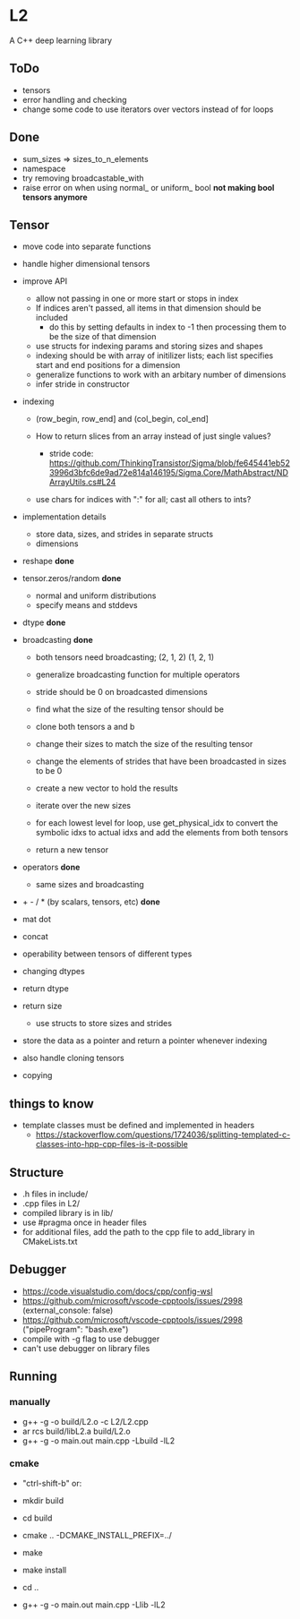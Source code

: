 # L2

A C++ deep learning library

## ToDo

-   tensors
-   error handling and checking
-   change some code to use iterators over vectors instead of for loops

## Done

-   sum_sizes => sizes_to_n_elements
-   namespace
-   try removing broadcastable_with
-   raise error on when using normal\_ or uniform\_ bool **not making bool tensors anymore**

## Tensor

-   move code into separate functions
-   handle higher dimensional tensors
-   improve API

    -   allow not passing in one or more start or stops in index
    -   If indices aren't passed, all items in that dimension should be included
        -   do this by setting defaults in index to -1 then processing them to be the size of that dimension
    -   use structs for indexing params and storing sizes and shapes
    -   indexing should be with array of initilizer lists; each list specifies start and end positions for a dimension
    -   generalize functions to work with an arbitary number of dimensions
    -   infer stride in constructor

-   indexing

    -   (row_begin, row_end] and (col_begin, col_end]
    -   How to return slices from an array instead of just single values?

        -   stride code: https://github.com/ThinkingTransistor/Sigma/blob/fe645441eb523996d3bfc6de9ad72e814a146195/Sigma.Core/MathAbstract/NDArrayUtils.cs#L24

    -   use chars for indices with ":" for all; cast all others to ints?

-   implementation details

    -   store data, sizes, and strides in separate structs
    -   dimensions

-   reshape **done**

-   tensor.zeros/random **done**

    -   normal and uniform distributions
    -   specify means and stddevs

-   dtype **done**

-   broadcasting **done**

    -   both tensors need broadcasting; (2, 1, 2) (1, 2, 1)
    -   generalize broadcasting function for multiple operators
    -   stride should be 0 on broadcasted dimensions

    -   find what the size of the resulting tensor should be
    -   clone both tensors a and b
    -   change their sizes to match the size of the resulting tensor
    -   change the elements of strides that have been broadcasted in sizes to be 0
    -   create a new vector to hold the results
    -   iterate over the new sizes
    -   for each lowest level for loop, use get_physical_idx to convert the symbolic idxs to actual idxs and add the elements from both tensors
    -   return a new tensor

*   operators **done**

    -   same sizes and broadcasting

*   \+ \- / \* (by scalars, tensors, etc) **done**
*   mat dot
*   concat

*   operability between tensors of different types
*   changing dtypes
*   return dtype
*   return size

    -   use structs to store sizes and strides

*   store the data as a pointer and return a pointer whenever indexing
*   also handle cloning tensors
*   copying

## things to know

-   template classes must be defined and implemented in headers
    -   https://stackoverflow.com/questions/1724036/splitting-templated-c-classes-into-hpp-cpp-files-is-it-possible

## Structure

-   .h files in include/
-   .cpp files in L2/
-   compiled library is in lib/
-   use #pragma once in header files
-   for additional files, add the path to the cpp file to add_library in CMakeLists.txt

## Debugger

-   https://code.visualstudio.com/docs/cpp/config-wsl
-   https://github.com/microsoft/vscode-cpptools/issues/2998 (external_console: false)
-   https://github.com/microsoft/vscode-cpptools/issues/2998 ("pipeProgram": "bash.exe")
-   compile with -g flag to use debugger
-   can't use debugger on library files

## Running

### manually

-   g++ -g -o build/L2.o -c L2/L2.cpp
-   ar rcs build/libL2.a build/L2.o
-   g++ -g -o main.out main.cpp -Lbuild -lL2

### cmake

-   "ctrl-shift-b" or:

-   mkdir build
-   cd build
-   cmake .. -DCMAKE_INSTALL_PREFIX=../
-   make
-   make install
-   cd ..
-   g++ -g -o main.out main.cpp -Llib -lL2

